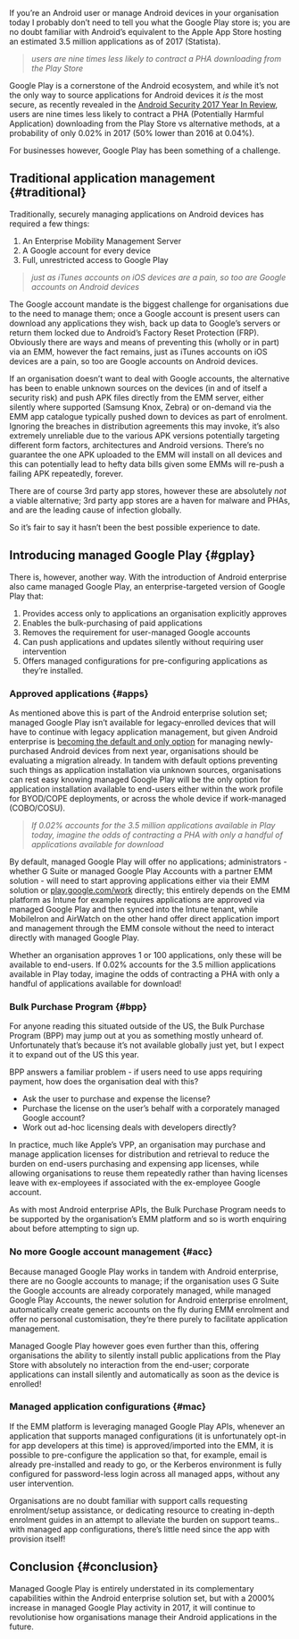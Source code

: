 <!---
title: "An introduction to managed Google Play"
date: "2018-03-19"
categories:
  - "enterprise"
--->

If you’re an Android user or manage Android devices in your organisation today I probably don’t need to tell you what the Google Play store is; you are no doubt familiar with Android’s equivalent to the Apple App Store hosting an estimated 3.5 million applications as of 2017 (Statista).

> _users are nine times less likely to contract a PHA downloading from the Play Store_

Google Play is a cornerstone of the Android ecosystem, and while it’s not the only way to source applications for Android devices it _is_ the most secure, as recently revealed in the [Android Security 2017 Year In Review](https://source.android.com/security/reports/Google_Android_Security_2017_Report_Final.pdf), users are nine times less likely to contract a PHA (Potentially Harmful Application) downloading from the Play Store vs alternative methods, at a probability of only 0.02% in 2017 (50% lower than 2016 at 0.04%).

For businesses however, Google Play has been something of a challenge.

## Traditional application management {#traditional}

Traditionally, securely managing applications on Android devices has required a few things: 

1. An Enterprise Mobility Management Server
2. A Google account for every device
3. Full, unrestricted access to Google Play

> _just as iTunes accounts on iOS devices are a pain, so too are Google accounts on Android devices_

The Google account mandate is the biggest challenge for organisations due to the need to manage them; once a Google account is present users can download any applications they wish, back up data to Google’s servers or return them locked due to Android’s Factory Reset Protection (FRP). Obviously there are ways and means of preventing this (wholly or in part) via an EMM, however the fact remains, just as iTunes accounts on iOS devices are a pain, so too are Google accounts on Android devices.

If an organisation doesn’t want to deal with Google accounts, the alternative has been to enable unknown sources on the devices (in and of itself a security risk) and push APK files directly from the EMM server, either silently where supported (Samsung Knox, Zebra) or on-demand via the EMM app catalogue typically pushed down to devices as part of enrolment. Ignoring the breaches in distribution agreements this may invoke, it’s also extremely unreliable due to the various APK versions potentially targeting different form factors, architectures and Android versions. There’s no guarantee the one APK uploaded to the EMM will install on all devices and this can potentially lead to hefty data bills given some EMMs will re-push a failing APK repeatedly, forever.

There are of course 3rd party app stores, however these are absolutely _not_ a viable alternative; 3rd party app stores are a haven for malware and PHAs, and are the leading cause of infection globally.

So it’s fair to say it hasn’t been the best possible experience to date.

## Introducing managed Google Play {#gplay}

There is, however, another way. With the introduction of Android enterprise also came managed Google Play, an enterprise-targeted version of Google Play that:

1. Provides access only to applications an organisation explicitly approves
2. Enables the bulk-purchasing of paid applications
3. Removes the requirement for user-managed Google accounts
4. Can push applications and updates silently without requiring user intervention
5. Offers managed configurations for pre-configuring applications as they’re installed.

### Approved applications {#apps}

As mentioned above this is part of the Android enterprise solution set; managed Google Play isn’t available for legacy-enrolled devices that will have to continue with legacy application management, but given Android enterprise is [becoming the default and only option](/2017/12/google-is-deprecating-device-admin-in-favour-of-android-enterprise/) for managing newly-purchased Android devices from next year, organisations should be evaluating a migration already. In tandem with default options preventing such things as application installation via unknown sources, organisations can rest easy knowing managed Google Play will be the only option for application installation available to end-users either within the work profile for BYOD/COPE deployments, or across the whole device if work-managed (COBO/COSU).

> _If 0.02% accounts for the 3.5 million applications available in Play today, imagine the odds of contracting a PHA with only a handful of applications available for download_

By default, managed Google Play will offer no applications; administrators - whether G Suite or managed Google Play Accounts with a partner EMM solution - will need to start approving applications either via their EMM solution or [play.google.com/work](https://play.google.com/work?hl=en) directly; this entirely depends on the EMM platform as Intune for example requires applications are approved via managed Google Play and then synced into the Intune tenant, while MobileIron and AirWatch on the other hand offer direct application import and management through the EMM console without the need to interact directly with managed Google Play.

Whether an organisation approves 1 or 100 applications, only these will be available to end-users. If 0.02% accounts for the 3.5 million applications available in Play today, imagine the odds of contracting a PHA with only a handful of applications available for download!

### Bulk Purchase Program {#bpp}

For anyone reading this situated outside of the US, the Bulk Purchase Program (BPP) may jump out at you as something mostly unheard of. Unfortunately that’s because it’s not available globally just yet, but I expect it to expand out of the US this year. 

BPP answers a familiar problem - if users need to use apps requiring payment, how does the organisation deal with this?

- Ask the user to purchase and expense the license?
- Purchase the license on the user’s behalf with a corporately managed Google account?
- Work out ad-hoc licensing deals with developers directly?

In practice, much like Apple’s VPP, an organisation may purchase and manage application licenses for distribution and retrieval to reduce the burden on end-users purchasing and expensing app licenses, while allowing organisations to reuse them repeatedly rather than having licenses leave with ex-employees if associated with the ex-employee Google account.

As with most Android enterprise APIs, the Bulk Purchase Program needs to be supported by the organisation’s EMM platform and so is worth enquiring about before attempting to sign up.

### No more Google account management {#acc}

Because managed Google Play works in tandem with Android enterprise, there are no Google accounts to manage; if the organisation uses G Suite the Google accounts are already corporately managed, while managed Google Play Accounts, the newer solution for Android enterprise enrolment, automatically create generic accounts on the fly during EMM enrolment and offer no personal customisation, they’re there purely to facilitate application management.

Managed Google Play however goes even further than this, offering organisations the ability to silently install public applications from the Play Store with absolutely no interaction from the end-user; corporate applications can install silently and automatically as soon as the device is enrolled!

### Managed application configurations {#mac}

If the EMM platform is leveraging managed Google Play APIs, whenever an application that supports managed configurations (it is unfortunately opt-in for app developers at this time) is approved/imported into the EMM, it is possible to pre-configure the application so that, for example, email is already pre-installed and ready to go, or the Kerberos environment is fully configured for password-less login across all managed apps, without any user intervention.

Organisations are no doubt familiar with support calls requesting enrolment/setup assistance, or dedicating resource to creating in-depth enrolment guides in an attempt to alleviate the burden on support teams.. with managed app configurations, there’s little need since the app with provision itself!

## Conclusion {#conclusion}

Managed Google Play is entirely understated in its complementary capabilities within the Android enterprise solution set, but with a 2000% increase in managed Google Play activity in 2017, it will continue to revolutionise how organisations manage their Android applications in the future.
